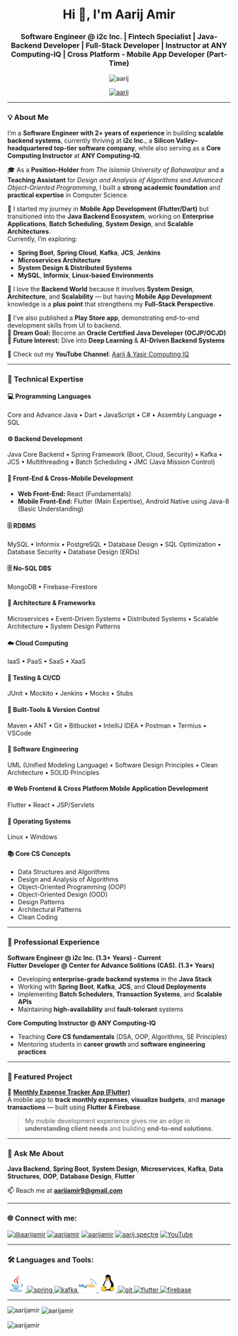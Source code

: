<h1 align="center">Hi 👋, I'm Aarij Amir</h1>

<h3 align="center">Software Engineer @ i2c Inc. | Fintech Specialist | Java-Backend Developer | Full-Stack Developer | Instructor at ANY Computing-IQ | Cross Platform - Mobile App Developer (Part-Time)</h3>

<p align="center"> <img src="https://komarev.com/ghpvc/?username=aarij&label=Profile%20views&color=0e75b6&style=flat" alt="aarij" /> </p>

<p align="center"> <a href="https://github.com/ryo-ma/github-profile-trophy"><img src="https://github-profile-trophy.vercel.app/?username=aarij" alt="aarij" /></a> </p>

---

### 💡 About Me  
I’m a **Software Engineer with 2+ years of experience** in building **scalable backend systems**, currently thriving at **i2c Inc.**, a **Silicon Valley–headquartered top-tier software company**, while also serving as a **Core Computing Instructor** at **ANY Computing-IQ**.

🎓 As a **Position-Holder** from *The Islamia University of Bahawalpur* and a **Teaching Assistant** for *Design and Analysis of Algorithms* and *Advanced Object-Oriented Programming*, I built a **strong academic foundation** and **practical expertise** in Computer Science.

🚀 I started my journey in **Mobile App Development (Flutter/Dart)** but transitioned into the **Java Backend Ecosystem**, working on **Enterprise Applications**, **Batch Scheduling**, **System Design**, and **Scalable Architectures**.  
Currently, I’m exploring:
- **Spring Boot**, **Spring Cloud**, **Kafka**, **JCS**, **Jenkins**
- **Microservices Architecture**  
- **System Design & Distributed Systems**  
- **MySQL**, **Informix**, **Linux-based Environments**

💙 I love the **Backend World** because it involves **System Design**, **Architecture**, and **Scalability** — but having **Mobile App Development** knowledge is a **plus point** that strengthens my **Full-Stack Perspective**.

📱 I’ve also published a **Play Store app**, demonstrating end-to-end development skills from UI to backend.  
🎯 **Dream Goal:** Become an **Oracle Certified Java Developer (OCJP/OCJD)**  
🤖 **Future Interest:** Dive into **Deep Learning** & **AI-Driven Backend Systems**

🎥 Check out my **YouTube Channel**: [Aarij & Yasir Computing IQ](https://www.youtube.com/@AarijandYasirComputingIQ)

---

### 🧠 Technical Expertise  

#### 💻 Programming Languages  
Core and Advance Java • Dart • JavaScript • C# • Assembly Language  • SQL  

#### ⚙️ Backend Development  
Java Core Backend • Spring Framework (Boot, Cloud, Security) • Kafka • JCS • Multithreading • Batch Scheduling • JMC (Java Mission Control)

#### 🎨 Front-End & Cross-Mobile Development  
- **Web Front-End:** React (Fundamentals)  
- **Mobile Front-End:** Flutter (Main Expertise), Android Native using Java-8 (Basic Understanding)  

#### 🗄️ RDBMS  
MySQL • Informix • PostgreSQL • Database Design • SQL Optimization • Database Security  • Database Design (ERDs)

#### 🗄️ No-SQL DBS
MongoDB • Firebase-Firestore

#### 🧩 Architecture & Frameworks  
Microservices • Event-Driven Systems • Distributed Systems • Scalable Architecture • System Design Patterns  

#### ☁️ Cloud Computing  
IaaS • PaaS • SaaS • XaaS  

#### 🧪 Testing & CI/CD  
JUnit • Mockito • Jenkins • Mocks • Stubs  

#### 🧰 Built-Tools & Version Control  
Maven • ANT • Git • Bitbucket • IntelliJ IDEA • Postman • Termius • VSCode  

#### 🧭 Software Engineering  
UML (Unified Modeling Language) • Software Design Principles • Clean Architecture • SOLID Principles  

#### 🌐 Web Frontend & Cross Platform Mobile Application Development  
Flutter • React • JSP/Servlets  

#### 🧱 Operating Systems  
Linux • Windows  

#### 📚 Core CS Concepts  
- Data Structures and Algorithms  
- Design and Analysis of Algorithms  
- Object-Oriented Programming (OOP)  
- Object-Oriented Design (OOD)  
- Design Patterns  
- Architectural Patterns  
- Clean Coding  

---

### 🏢 Professional Experience  

**Software Engineer @ i2c Inc. (1.3+ Years) - Current**  
**Flutter Developer @ Center for Advance Solitions (CAS). (1.3+ Years)**
- Developing **enterprise-grade backend systems** in the **Java Stack**  
- Working with **Spring Boot**, **Kafka**, **JCS**, and **Cloud Deployments**  
- Implementing **Batch Schedulers**, **Transaction Systems**, and **Scalable APIs**  
- Maintaining **high-availability** and **fault-tolerant** systems  

**Core Computing Instructor @ ANY Computing-IQ**  
- Teaching **Core CS fundamentals** (DSA, OOP, Algorithms, SE Principles)  
- Mentoring students in **career growth** and **software engineering practices**  

---

### 📱 Featured Project  

🎯 **[Monthly Expense Tracker App (Flutter)](https://play.google.com/store/apps/details?id=com.aarijspectre.monthlyexpensetrackin)**  
A mobile app to **track monthly expenses**, **visualize budgets**, and **manage transactions** — built using **Flutter & Firebase**.  
> My mobile development experience gives me an edge in **understanding client needs** and building **end-to-end solutions**.

---

### 💬 Ask Me About  
**Java Backend**, **Spring Boot**, **System Design**, **Microservices**, **Kafka**, **Data Structures**, **OOP**, **Database Design**, **Flutter**

📫 Reach me at **aarijamir9@gmail.com**

---

<h3 align="left">🌐 Connect with me:</h3>
<p align="left">
<a href="https://twitter.com/@aarijamir" target="blank"><img align="center" src="https://raw.githubusercontent.com/rahuldkjain/github-profile-readme-generator/master/src/images/icons/Social/twitter.svg" alt="@aarijamir" height="30" width="40" /></a>
<a href="https://www.linkedin.com/in/aarij-amir-1b9a28174/" target="blank"><img align="center" src="https://raw.githubusercontent.com/rahuldkjain/github-profile-readme-generator/master/src/images/icons/Social/linked-in-alt.svg" alt="aarijamir" height="30" width="40" /></a>
<a href="https://web.facebook.com/muhammadaarij.amir/" target="blank"><img align="center" src="https://raw.githubusercontent.com/rahuldkjain/github-profile-readme-generator/master/src/images/icons/Social/facebook.svg" alt="aarijamir" height="30" width="40" /></a>
<a href="https://www.instagram.com/aarij.java/" target="blank"><img align="center" src="https://raw.githubusercontent.com/rahuldkjain/github-profile-readme-generator/master/src/images/icons/Social/instagram.svg" alt="aarij.spectre" height="30" width="40" /></a>
<a href="https://www.youtube.com/@AarijandYasirComputingIQ" target="blank"><img align="center" src="https://cdn-icons-png.flaticon.com/512/1384/1384060.png" alt="YouTube" height="30" width="40" /></a>
</p>

---

<h3 align="left">🛠️ Languages and Tools:</h3>
<p align="left"> 
<a href="https://www.java.com" target="_blank" rel="noreferrer"> <img src="https://raw.githubusercontent.com/devicons/devicon/master/icons/java/java-original.svg" alt="java" width="40" height="40"/> </a>
<a href="https://spring.io/" target="_blank" rel="noreferrer"> <img src="https://www.vectorlogo.zone/logos/springio/springio-icon.svg" alt="spring" width="40" height="40"/> </a> 
<a href="https://kafka.apache.org/" target="_blank" rel="noreferrer"> <img src="https://www.vectorlogo.zone/logos/apache_kafka/apache_kafka-icon.svg" alt="kafka" width="40" height="40"/> </a> 
<a href="https://www.mysql.com/" target="_blank" rel="noreferrer"> <img src="https://raw.githubusercontent.com/devicons/devicon/master/icons/mysql/mysql-original-wordmark.svg" alt="mysql" width="40" height="40"/> </a>
<a href="https://www.linux.org/" target="_blank" rel="noreferrer"> <img src="https://raw.githubusercontent.com/devicons/devicon/master/icons/linux/linux-original.svg" alt="linux" width="40" height="40"/> </a> 
<a href="https://git-scm.com/" target="_blank" rel="noreferrer"> <img src="https://www.vectorlogo.zone/logos/git-scm/git-scm-icon.svg" alt="git" width="40" height="40"/> </a> 
<a href="https://flutter.dev" target="_blank" rel="noreferrer"> <img src="https://www.vectorlogo.zone/logos/flutterio/flutterio-icon.svg" alt="flutter" width="40" height="40"/> </a>
<a href="https://firebase.google.com/" target="_blank" rel="noreferrer"> <img src="https://www.vectorlogo.zone/logos/firebase/firebase-icon.svg" alt="firebase" width="40" height="40"/> </a> 
</p>

---

<p><img align="left" src="https://github-readme-stats.vercel.app/api/top-langs?username=aarijamir&show_icons=true&locale=en&layout=compact" alt="aarijamir" /></p>

<p>&nbsp;<img align="center" src="https://github-readme-stats.vercel.app/api?username=aarijamir&show_icons=true&locale=en" alt="aarijamir" /></p>

<p><img align="center" src="https://github-readme-streak-stats.herokuapp.com/?user=aarijamir&" alt="aarijamir" /></p>
